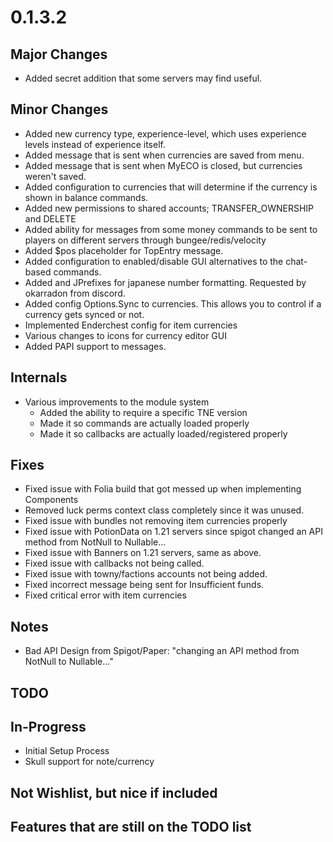 # 0.1.3.2

## Major Changes

- Added secret addition that some servers may find useful.

## Minor Changes

- Added new currency type, experience-level, which uses experience levels instead of experience
  itself.
- Added message that is sent when currencies are saved from menu.
- Added message that is sent when MyECO is closed, but currencies weren't saved.
- Added configuration to currencies that will determine if the currency is shown in balance
  commands.
- Added new permissions to shared accounts; TRANSFER_OWNERSHIP and DELETE
- Added ability for messages from some money commands to be sent to players on different servers
  through bungee/redis/velocity
- Added $pos placeholder for TopEntry message.
- Added configuration to enabled/disable GUI alternatives to the chat-based commands.
- Added <shortenj> and JPrefixes for japanese number formatting. Requested by okarradon from
  discord.
- Added config Options.Sync to currencies. This allows you to control if a currency gets synced or
  not.
- Implemented Enderchest config for item currencies
- Various changes to icons for currency editor GUI
- Added PAPI support to messages.

## Internals

- Various improvements to the module system
    - Added the ability to require a specific TNE version
    - Made it so commands are actually loaded properly
    - Made it so callbacks are actually loaded/registered properly

## Fixes

- Fixed issue with Folia build that got messed up when implementing Components
- Removed luck perms context class completely since it was unused.
- Fixed issue with bundles not removing item currencies properly
- Fixed issue with PotionData on 1.21 servers since spigot changed an API method from NotNull to
  Nullable...
- Fixed issue with Banners on 1.21 servers, same as above.
- Fixed issue with callbacks not being called.
- Fixed issue with towny/factions accounts not being added.
- Fixed incorrect message being sent for Insufficient funds.
- Fixed critical error with item currencies

## Notes

- Bad API Design from Spigot/Paper: "changing an API method from NotNull to Nullable..."

## TODO

## In-Progress

- Initial Setup Process
- Skull support for note/currency

## Not Wishlist, but nice if included

## Features that are still on the TODO list